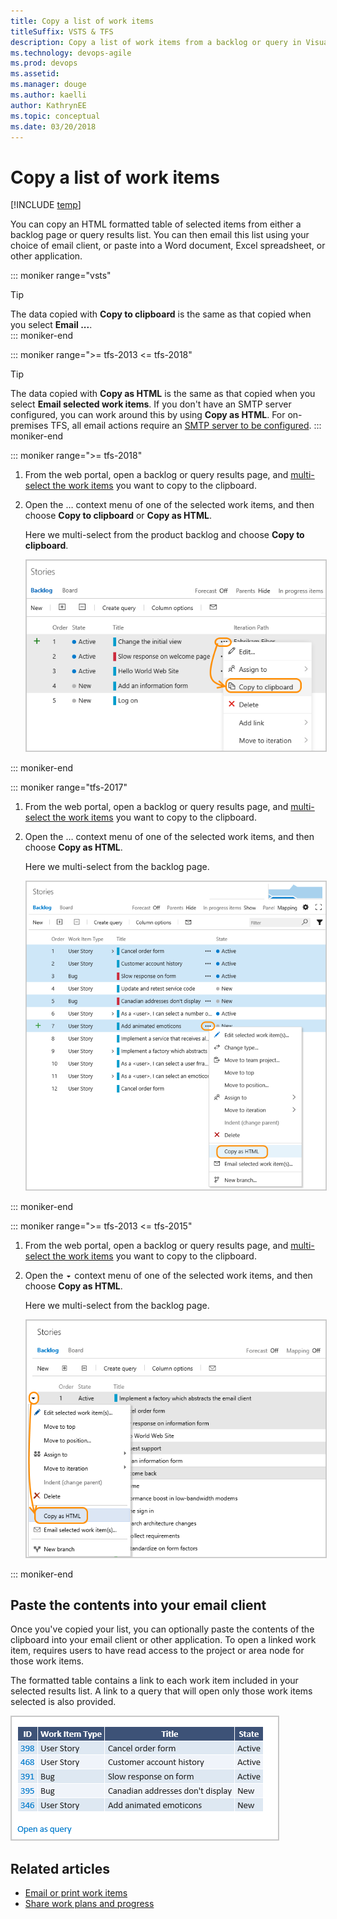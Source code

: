 ```yaml
---
title: Copy a list of work items
titleSuffix: VSTS & TFS   
description: Copy a list of work items from a backlog or query in Visual Studio Team Services or Team Foundation Server
ms.technology: devops-agile
ms.prod: devops
ms.assetid: 
ms.manager: douge
ms.author: kaelli
author: KathrynEE
ms.topic: conceptual
ms.date: 03/20/2018
---
```


# Copy a list of work items  

[!INCLUDE [temp](../_shared/version-vsts-tfs-all-versions.md)]

<a id="html"></a>

You can copy an HTML formatted table of selected items from either a backlog page or query results list. You can then email this list using your choice of email client, or paste into a Word document, Excel spreadsheet, or other application. 
 
::: moniker range="vsts"
> [!TIP]  
>The data copied with **Copy to clipboard** is the same as that copied when you select **Email ...**.  
::: moniker-end

::: moniker range=">= tfs-2013 <= tfs-2018"  
> [!TIP]  
>The data copied with **Copy as HTML** is the same as that copied when you select **Email selected work items**. If you don't have an SMTP server configured, you can work around this by using **Copy as HTML**. For on-premises TFS, all email actions require an [SMTP server to be configured](/tfs/server/admin/setup-customize-alerts). 
::: moniker-end  

::: moniker range=">= tfs-2018"

1. From the web portal, open a backlog or query results page, and [multi-select the work items](bulk-modify-work-items.md#multi-select) you want to copy to the clipboard. 

2. Open the &hellip; context menu of one of the selected work items, and then choose **Copy to clipboard** or **Copy as HTML**. 

	Here we multi-select from the product backlog and choose <b>Copy to clipboard</b>.

	<img src="_img/copy-wi-copy-to-clipboard-ts-1.png" alt="VSTS, backlog page, multi-select items, open context menu, Copy to clipboard" style="border: 1px solid #CCCCCC;" /> 
::: moniker-end 

::: moniker range="tfs-2017"

1. From the web portal, open a backlog or query results page, and [multi-select the work items](bulk-modify-work-items.md#multi-select) you want to copy to the clipboard. 

2. Open the &hellip; context menu of one of the selected work items, and then choose **Copy as HTML**.   

	Here we multi-select from the backlog page. 

	<img src="_img/bulk-modify-copy-as-html.png" alt="TFS 2017, Backlog page, multi-select items, open context menu, click Copy as HTML menu option" style="border: 1px solid #CCCCCC;" /> 

::: moniker-end 


::: moniker range=">= tfs-2013 <= tfs-2015"

1. From the web portal, open a backlog or query results page, and [multi-select the work items](bulk-modify-work-items.md#multi-select) you want to copy to the clipboard. 

2. Open the ![context icon](../_img/icons/context_menu.png) context menu of one of the selected work items, and then choose **Copy as HTML**. 

	Here we multi-select from the backlog page.

	<img src="_img/copy-wi-copy-as-html-2015.png" alt="TFS 2015, Backlog page, multi-select items, open context menu, click Copy as HTML menu option" style="border: 1px solid #CCCCCC;" /> 
 
::: moniker-end 

## Paste the contents into your email client

Once you've copied your list, you can optionally paste the contents of the clipboard into your email client or other application. To open a linked work item, requires users to have read access to the project or area node for those work items. 

The formatted table contains a link to each work item included in your selected results list. A link to a query that will open only those work items selected is also provided.</p>

<img src="_img/bulk-modify-copy-as-html-table-results.png" alt=" Copy as HTML paste results" style="border: 1px solid #CCCCCC;" />
 

## Related articles  

- [Email or print work items](../work-items/email-work-items.md)  
- [Share work plans and progress](../queries/share-plans.md)  
 
